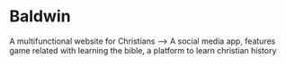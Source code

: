 # Baldwin
A multifunctional website for Christians --> A social media app, features game related with learning the bible, a platform to learn christian history
